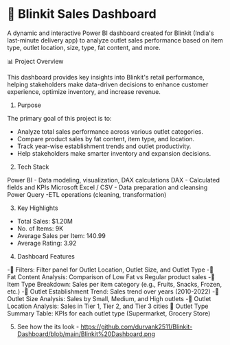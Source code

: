 # 🛒 Blinkit Sales Dashboard

A dynamic and interactive Power BI dashboard created for Blinkit (India's last-minute delivery app) to analyze outlet sales performance based on item type, outlet location, size, type, fat content, and more.

📊 Project Overview

This dashboard provides key insights into Blinkit's retail performance, helping stakeholders make data-driven decisions to enhance customer experience, optimize inventory, and increase revenue.


1. Purpose

The primary goal of this project is to:

- Analyze total sales performance across various outlet categories.
- Compare product sales by fat content, item type, and location.
- Track year-wise establishment trends and outlet productivity.
- Help stakeholders make smarter inventory and expansion decisions.

2. Tech Stack

Power BI -  Data modeling, visualization, DAX calculations 
DAX - Calculated fields and KPIs
Microsoft Excel / CSV - Data preparation and cleansing 
Power Query -ETL operations (cleaning, transformation) 


3. Key Highlights

- Total Sales: $1.20M  
- No. of Items: 9K  
- Average Sales per Item: 140.99  
- Average Rating: 3.92  


4. Dashboard Features

 -📍 Filters: Filter panel for Outlet Location, Outlet Size, and Outlet Type
 -🥑 Fat Content Analysis: Comparison of Low Fat vs Regular product sales
 -🛒 Item Type Breakdown: Sales per item category (e.g., Fruits, Snacks, Frozen, etc.)
 -🏪 Outlet Establishment Trend: Sales trend over years (2010-2022)
 -📐 Outlet Size Analysis: Sales by Small, Medium, and High outlets
 -📍 Outlet Location Analysis: Sales in Tier 1, Tier 2, and Tier 3 cities
 🧾 Outlet Type Summary Table: KPIs for each outlet type (Supermarket, Grocery Store)


5. See how the its look - https://github.com/durvank2511/Blinkit-Dashboard/blob/main/Blinkit%20Dashboard.png
